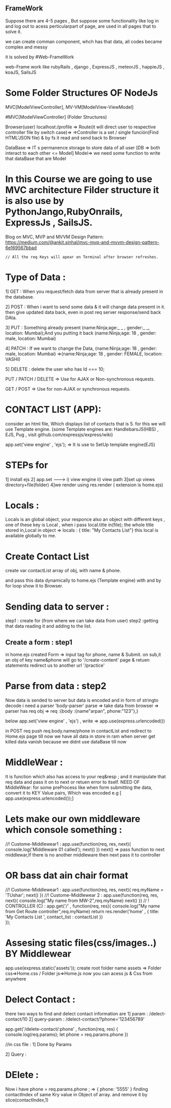 ## FrameWork

Suppose there are 4-5 pages , But suppose some functionality like log in and log out to acess perticularpart of page,
are used in all pages that to solve it.

we can create comman component, whch has that data, all codes became complex and messy 

it is solved by  #Web-FrameWork

web-Frame work like rubyRails , django , ExpressJS , meteorJS , happieJS , koaJS, SailsJS

# Some Folder Structures OF NodeJs
MVC[ModelViewController], MV-VM[ModelView-ViewModel]

#MVC[ModelViewController] (Folder Structures)

Browser(user) localhost:/profile => Route(it will direct user to respective controller file by switch case)=>
=>Controller is a set / single función(Find HTML'JSON file) & by fs it read and send  back to Browser 

DataBase => IT s permanence storage to store data of all user
        [DB => both interact to each other <= Model]
Model=> we need some function to write that dataBase that are Model


# In this Course we are going to use MVC architecture Filder structure it is also use by PythonJango,RubyOnrails, ExpressJs , SailsJS.

Blog on MVC, MVP and MVVM Design Pattern: https://medium.com/@ankit.sinhal/mvc-mvp-and-mvvm-design-pattern-6e169567bbad


    // All the req Keys will apear on Terminal after browser refreshes.

# Type of Data :

1] GET : When you request/fetch data from server that is already present in the database.

2] POST : When i want to send some data & it will change data presemt in it. then give updated data back,
                even in post req server response/send back DAta.

3] PUT : Something already present (name:Ninja;age:_ _ , gender:_ _, location: Mumbai);And you putting it back
                (name:Ninja;age: 18 , gender: male, location: Mumbai)

4] PATCH : If we want to change the Data,
(name:Ninja;age: 18 , gender: male, location: Mumbai) =>(name:Ninja;age: 18 , gender: FEMALE, location: VASHI)

5] DELETE : delete the user who has Id === 10;


PUT / PATCH / DELETE => Use for AJAX or Non-synchronous requests.

GET / POST => Use for non-AJAX or synchronous requests.

# CONTACT LIST (APP):
consider an html file, Which  displays  list of contacts that is 5.
for this we will use Template engine.
(some Template engines are: HandlebarsJS(HBS) , EJS, Pug , visit github.com/expressjs/express/wiki)

app.set('view engine' , 'ejs'); => It is use to SetUp template engine(EJS)

# STEPs for 
1] install ejs
2] app.set ---> i) view engine ii) view path
3]set up views directory+file(folder)
4]we render using res.render ( extension is home.ejs)


# Locals :
Locals is an global object, your responce also an object with different keys , 
one of these key is Local , when i pass local.title in(file);
the whole title stored in,Local in object => locals : { title: "My Contacts List"}
this local is available globally to me.


# Create Contact List
create var contactList array of obj, with name & phone.

and pass this data dynamically to home.ejs (Template engine) with and by for loop show it to Browser.

# Sending data to server :
step1 : create for (from where we can take data from user)
step2 :getting that data reading it and adding to the list.

## Create a form : step1
in home.ejs created Form => input tag for phone, name & Submit.
on sub,it an obj of key name&phone will go to '/create-content' page & retuen statements redirect us to another url '/practice'

# Parse from data : step2
Now data is sended to server but  data is encoded and in form of stringto decode i need a parser 'body-parser'
parse => take data from browser => parser has req obj => req :{body :{name"arpan", phone:"123"},}

below app.set('view engine' , 'ejs') , write => app.use(express.urlencoded())

in POST req push req.body.name/phone in contactList and redirect to Home.ejs page
till now we have all data in store in ram when server get killed data vanish because we didnt use dataBase till now

# MiddleWear : 
It is function which also has access to your req&resp ; and it manipulate that req data and pass it on to next or retuen error to itself.
NEED OF MiddleWear:
for some preProcess like when form submitting the data, convert it to KEY Value pairs, Which was encoded 
e.g [ app.use(express.urlencoded());]

# Lets make our own middleware which console something :
//! Custome-Middlewear1 :
app.use(function(req, res, next){
    console.log('Middleware 01 called');
    next()
})
next() => pass function to next middlewar,If there is no another middleware then next pass it to controller

# OR bass dat ain chair format
//! Custome-Middlewear1 :
app.use(function(req, res, next){
    req.myName =  'TUshar';
    next()
})
//! Custome-Middlewear 2 :
app.use(function(req, res, next){
    console.log("My name from MW-2",req.myName)
    next()
})
// ! CONTROLLER (C) :
app.get('/' , function(req, res){
    console.log("My name from Get Route controller",req.myName)
    return res.render('home' , {
                    title: 'My Contacts List ',
                    contact_list : contactList
                })       
});


# Assesing static files(css/images..) BY Middlewear 
app.use(express.static('assets'));
create root folder name assets => Folder css=>Home.css / Folder js=>Home.js
now you can acess js & Css from anywhere


# Delect Contact :
there two ways to find and delect contact information are 
1] param : /delect-contact/10
2] query-param : /delect-contact/?phone='123456789'

app.get('/delete-contact/:phone' , function(req, res) {
    console.log(req.params);
    let phone = req.params.phone
})

//in css file :
1] Done by Params
                            <a href="/delete-contact/<%= i.phone %>" >
                                <i class="fas fa-window-close"></i>
                            </a>

2] Query : 
                            <a href="/delete-contact/?phone=<%= i.phone %>&name=<%= i.name %>" >
                                <i class="fas fa-window-close"></i>
                            </a>


# DElete :
Now i have phone = req.params.phone ; => { phone: '5555' }
finding contactIndex of same Kry value in Object of array. and remove it by slice(contactIndex,1)